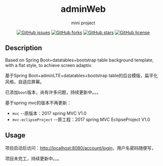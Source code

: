 <h1 align="center">adminWeb</h1>

<div align="center">

mini project

[![GitHub issues](https://img.shields.io/github/issues/CMINI777/adminWeb)](https://github.com/CMINI777/adminWeb/issues) [![GitHub forks](https://img.shields.io/github/forks/CMINI777/adminWeb)](https://github.com/CMINI777/adminWeb/network) [![GitHub stars](https://img.shields.io/github/stars/CMINI777/adminWeb)](https://github.com/CMINI777/adminWeb/stargazers) [![GitHub license](https://img.shields.io/github/license/CMINI777/adminWeb)](https://github.com/CMINI777/adminWeb/blob/master/LICENSE)

</div>

## Description

Based on Spring Boot+datatables+bootstrap table background template, with a flat style, to achieve screen adaptiv.

基于Spring Boot+adminLTE+datatables+bootstrap table的后台模版，扁平化风格，自适应屏幕。

已添加`boot`版本，尚有许多问题，持续更新中。。。

基于spring mvc的版本不再更新：
- `mvc` --原版本：2017 spring MVC V1.0 
- `mvc-eclipseProject` --原工程：2017 spring MVC EclipseProject V1.0 

## Usage

项目启动后访问：[http://localhost:8080/account/login](http://localhost:8080/account/login)，用户名密码随便写，

项目未完工，持续更新中。。。




